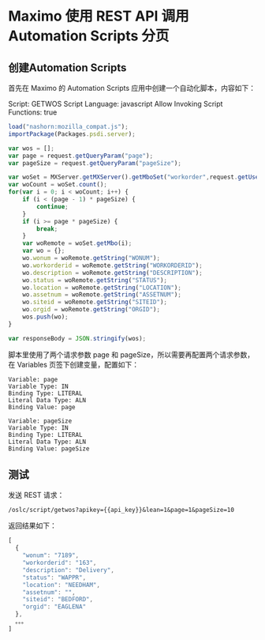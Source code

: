 # Maximo 使用 REST API 调用 Automation Scripts 分页

## 创建Automation Scripts

首先在 Maximo 的 Automation Scripts 应用中创建一个自动化脚本，内容如下：

Script: GETWOS
Script Language: javascript
Allow Invoking Script Functions: true

``` javascript
load("nashorn:mozilla_compat.js");
importPackage(Packages.psdi.server);

var wos = [];
var page = request.getQueryParam("page");
var pageSize = request.getQueryParam("pageSize");

var woSet = MXServer.getMXServer().getMboSet("workorder",request.getUserInfo());
var woCount = woSet.count();
for(var i = 0; i < woCount; i++) {
    if (i < (page - 1) * pageSize) {
        continue;
    }
    if (i >= page * pageSize) {
        break;
    }
    var woRemote = woSet.getMbo(i);
    var wo = {};
    wo.wonum = woRemote.getString("WONUM");
    wo.workorderid = woRemote.getString("WORKORDERID");
    wo.description = woRemote.getString("DESCRIPTION");
    wo.status = woRemote.getString("STATUS");
    wo.location = woRemote.getString("LOCATION");
    wo.assetnum = woRemote.getString("ASSETNUM");
    wo.siteid = woRemote.getString("SITEID");
    wo.orgid = woRemote.getString("ORGID");
    wos.push(wo);
}

var responseBody = JSON.stringify(wos);
```

脚本里使用了两个请求参数 page 和 pageSize，所以需要再配置两个请求参数，在 Variables 页签下创建变量，配置如下：

``` shell
Variable: page
Variable Type: IN
Binding Type: LITERAL
Literal Data Type: ALN
Binding Value: page
```

``` shell
Variable: pageSize
Variable Type: IN
Binding Type: LITERAL
Literal Data Type: ALN
Binding Value: pageSize
```

## 测试

发送 REST 请求：

``` shell
/oslc/script/getwos?apikey={{api_key}}&lean=1&page=1&pageSize=10
```

返回结果如下：

``` javascript
[
  {
    "wonum": "7189",
    "workorderid": "163",
    "description": "Delivery",
    "status": "WAPPR",
    "location": "NEEDHAM",
    "assetnum": "",
    "siteid": "BEDFORD",
    "orgid": "EAGLENA"
  },
  。。。
]
```
